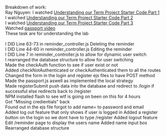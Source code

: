 Breakdown of work:\
Ray Nguyen: 
I watched [Understanding our Term Project Starter Code Part 1](https://learn.bcit.ca/d2l/le/content/999093/viewContent/9900452/View)\
I watched [Understanding our Term Project Starter Code Part 2](https://learn.bcit.ca/d2l/le/content/999093/viewContent/9900453/View)\
I watched [Understanding our Term Project Starter Code Part 3](https://learn.bcit.ca/d2l/le/content/999093/viewContent/9900454/View)\
Watched [passport video](https://www.youtube.com/watch?v=-RCnNyD0L-s)\
These task are for understanding the lab\
\
I DID Line 63-73 in reminder_controller.js Deleting the reminder\
I DID Line 44-60 in reminder_controller.js Editing the reminder\
I DID Line 7 in reminder_controller.js to allow for dynamic user switch\
I rearranged the database structure to allow for user switching\
Made the checkAuth function to see if user exist or not\
Added checkNotAuthenticated or checkAuthenticated them to all the routes\
Changed the form in the login and register ejs files to have POST method\
Made the passport.js aswell as implemented the local strategy\
Made registerSubmit push data into the database and redirect to /login if successful else redirects back to /register\
NPM installed flash to see wtf is going on been on this for 4 hours\
Got "Missing credientials" back\
Found out in the ejs file forgot to add name= to password and email\
Added log out feature that only shows if user is logged in
Added a register button on the login so we dont have to type /register
Added logout feature
Edit /reminder page to display the users name
Added name input box
Rearranged database structure
